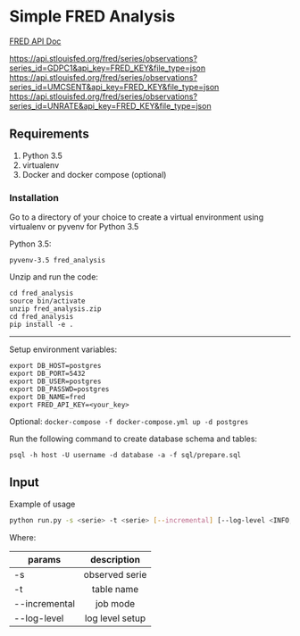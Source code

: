 # Simple FRED Analysis

[FRED API Doc](https://research.stlouisfed.org/docs/api/fred/)

https://api.stlouisfed.org/fred/series/observations?series_id=GDPC1&api_key=FRED_KEY&file_type=json
https://api.stlouisfed.org/fred/series/observations?series_id=UMCSENT&api_key=FRED_KEY&file_type=json
https://api.stlouisfed.org/fred/series/observations?series_id=UNRATE&api_key=FRED_KEY&file_type=json

## Requirements

1. Python 3.5
2. virtualenv
3. Docker and docker compose (optional)

### Installation

Go to a directory of your choice to create a virtual environment using virtualenv or pyvenv for Python 3.5

Python 3.5:

```
pyvenv-3.5 fred_analysis
```

Unzip and run the code:

```
cd fred_analysis
source bin/activate
unzip fred_analysis.zip
cd fred_analysis
pip install -e .
```
---

Setup environment variables:

```
export DB_HOST=postgres
export DB_PORT=5432
export DB_USER=postgres
export DB_PASSWD=postgres
export DB_NAME=fred
export FRED_API_KEY=<your_key>
```

Optional:
`docker-compose -f docker-compose.yml up -d postgres`

Run the following command to create database schema and tables:

`psql -h host -U username -d database -a -f sql/prepare.sql`

## Input

Example of usage

```bash
python run.py -s <serie> -t <serie> [--incremental] [--log-level <INFO, DEBUG, ERROR>]
```

Where:

| params        | description     |
| ------------- |:---------------:|
| -s            | observed serie  |
| -t            | table name      |
| --incremental | job mode        |
| --log-level   | log level setup |
